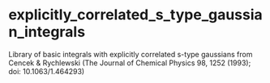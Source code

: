 # explicitly_correlated_s_type_gaussian_integrals
Library of basic integrals with explicitly correlated s-type gaussians from Cencek &amp; Rychlewski (The Journal of Chemical Physics 98, 1252 (1993); doi: 10.1063/1.464293)
